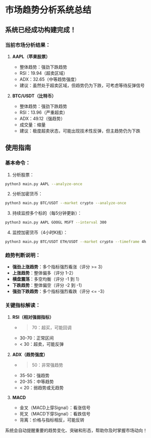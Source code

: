 # 市场趋势分析系统总结

## 系统已经成功构建完成！

### 当前市场分析结果：

1. **AAPL（苹果股票）**
   - 整体趋势：强劲下跌趋势
   - RSI：19.94（超卖区域）
   - ADX：32.65（中等趋势强度）
   - 建议：虽然处于超卖区域，但趋势仍为下跌，可考虑等待反弹信号

2. **BTC/USDT（比特币）**
   - 整体趋势：强劲下跌趋势
   - RSI：13.96（严重超卖）
   - ADX：49.12（强趋势）
   - 成交量：缩量
   - 建议：极度超卖状态，可能出现技术性反弹，但主趋势仍为下跌

## 使用指南

### 基本命令：

1. 分析股票：
```bash
python3 main.py AAPL --analyze-once
```

2. 分析加密货币：
```bash
python3 main.py BTC/USDT --market crypto --analyze-once
```

3. 持续监控多个标的（每5分钟更新）：
```bash
python3 main.py AAPL GOOGL MSFT --interval 300
```

4. 监控加密货币（4小时K线）：
```bash
python3 main.py BTC/USDT ETH/USDT --market crypto --timeframe 4h
```

### 趋势判断说明：

- **强劲上涨趋势**：多个指标强烈看涨（评分 >= 3）
- **上涨趋势**：整体偏多（评分 1-2）
- **横盘震荡**：多空均衡（评分 -1 到 1）
- **下跌趋势**：整体偏空（评分 -2 到 -1）
- **强劲下跌趋势**：多个指标强烈看跌（评分 <= -3）

### 关键指标解读：

1. **RSI（相对强弱指标）**
   - > 70：超买，可能回调
   - 30-70：正常区间
   - < 30：超卖，可能反弹

2. **ADX（趋势强度）**
   - > 50：非常强趋势
   - 35-50：强趋势
   - 20-35：中等趋势
   - < 20：弱趋势或无趋势

3. **MACD**
   - 金叉（MACD上穿Signal）：看涨信号
   - 死叉（MACD下穿Signal）：看跌信号
   - 背离：价格与指标相反，可能反转

系统会自动提醒重要的趋势变化、突破和形态，帮助你及时掌握市场动向！